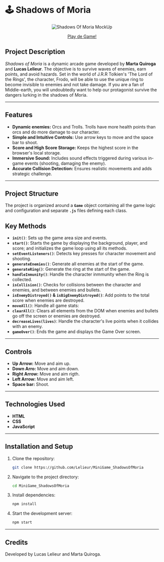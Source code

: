 # 🕹️ **Shadows of Moria**


<p align="center">
  <img src="https://res.cloudinary.com/dhluctrie/image/upload/v1736501114/Shadows_of_Moria_-_MockUp_qjbhky.jpg" alt="Shadows Of Moria MockUp">
</p>

<p align="center">
  <a href="https://example.com](https://lelieur.github.io/MiniGame_ShadowsOfMoria/">Play de Game!</a>
</p>

## **Project Description**  
*Shadows of Moria* is a dynamic arcade game developed by **Marta Quiroga** and **Lucas Lelieur**. The objective is to survive waves of enemies, earn points, and avoid hazards. Set in the world of J.R.R Tolkien's 'The Lord of the Rings', the character, Frodo, will be able to use the unique ring to become invisible to enemies and not take damage. If you are a fan of Middle-earth, you will undoubtedly want to help our protagonist survive the dangers lurking in the shadows of Moria.

---

## **Features**  
- **Dynamic enemies:** Orcs and Trolls. Trolls have more health points than orcs and do more damage to our character.  
- **Simple and Intuitive Controls:** Use arrow keys to move and the space bar to shoot.
- **Score and High Score Storage:** Keeps the highest score in the browser's local storage.
- **Immersive Sound:** Includes sound effects triggered during various in-game events (shooting, damaging the enemy).
- **Accurate Collision Detection:** Ensures realistic movements and adds strategic challenge.

---

## **Project Structure**  
The project is organized around a **`Game`** object containing all the game logic and configuration and separate **`.js`** files defining each class.

## **Key Methods**  
- **`init()`**: Sets up the game area size and events.  
- **`start()`**: Starts the game by displaying the background, player, and score; and initializes the game loop using all its methods.  
- **`setEventListeners()`**: Detects key presses for character movement and shooting.  
- **`generateEnemies()`**: Generate all enemies at the start of the game.
- **`generateRing()`**: Generate the ring at the start of the game.
- **`handleInmunity()`**: Handle the character inmmunity when the Ring is collected.
- **`isCollision()`**: Checks for collisions between the character and enemies, and between enemies and bullets.
- **`isEnemyDistroyed()` & `isBigEnemyDistroyed()`**: Add points to the total score when enemies are destroyed.
- **`moveAll()`**: Handle all game stats: 
- **`clearAll()`**: Clears all elements from the DOM when enemies and bullets go off the screen or enemies are destroyed.
- **`decreaseLives(lives)`**: Handle the character's live points when it collides with an enemy.
- **`gameOver()`**: Ends the game and displays the Game Over screen.


---

## **Controls**  
- **Up Arrow:** Move and aim up.  
- **Down Arro:** Move and aim down.  
- **Right Arrow:** Move and aim rigth.  
- **Left Arrow:** Move and aim left.  
- **Space bar:** Shoot.  


---

## **Technologies Used**  
- **HTML**
- **CSS**
- **JavaScript**

---

## **Installation and Setup**  
1. Clone the repository:  
   ```bash
   git clone https://github.com/Lelieur/MiniGame_ShadowsOfMoria
2. Navigate to the project directory:
   ```bash
   cd MiniGame_ShadowsOfMoria
3. Install dependencies:
   ```bash
   npm install
4. Start the development server:
   ```bash
   npm start

___

## **Credits**

Developed by Lucas Lelieur and Marta Quiroga.



